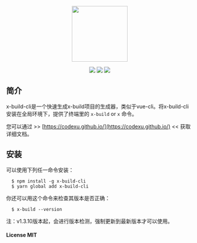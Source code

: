 <p align="center"><img src="https://ws3.sinaimg.cn/large/006tNbRwly1fwq1pr7r3sj308w06xmzr.jpg" width="150px"></p>

<p align="center">
  <img src="https://img.shields.io/jenkins/s/https/jenkins.qa.ubuntu.com/view/Precise/view/All%20Precise/job/precise-desktop-amd64_default.svg">
  <img src="https://img.shields.io/badge/npm-v1.4.4-blue.svg">
  <img src="https://img.shields.io/github/license/mashape/apistatus.svg">
</p>

## 简介

x-build-cli是一个快速生成x-build项目的生成器，类似于vue-cli。将x-build-cli安装在全局环境下，提供了终端里的 `x-build` or `x` 命令。

您可以通过 >> [https://codexu.github.io/](https://codexu.github.io/) << 获取详细文档。

## 安装

可以使用下列任一命令安装：

```
  $ npm install -g x-build-cli
  $ yarn global add x-build-cli
```

你还可以用这个命令来检查其版本是否正确：

```
  $ x-build --version
```

注：v1.3.10版本起，会进行版本检测，强制更新到最新版本才可以使用。

#### License MIT